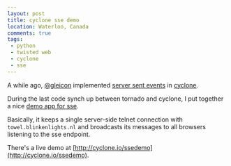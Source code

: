 ```yaml
---
layout: post
title: cyclone sse demo
location: Waterloo, Canada
comments: true
tags:
 - python
 - twisted web
 - cyclone
 - sse
---
```


A while ago, [@gleicon](http://github.com/gleicon) implemented [server sent
 events](http://en.wikipedia.org/wiki/Server-sent_events) in
 [cyclone](https://github.com/fiorix/cyclone).

During the last code synch up between tornado and cyclone, I put together a nice
[demo app for sse](https://github.com/fiorix/cyclone/tree/master/demos/sse).

Basically, it keeps a single server-side telnet connection with
`towel.blinkenlights.nl` and broadcasts its messages to all browsers listening
to the sse endpoint.

There's a live demo at [http://cyclone.io/ssedemo](http://cyclone.io/ssedemo).
